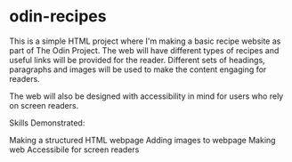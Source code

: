 # odin-recipes
This is a simple HTML project where I'm making a basic recipe website as part of The Odin Project. The web will have different types of recipes and useful links will be provided for the reader. Different sets of headings, paragraphs and images will be used to make the content engaging for readers.

The web will also be designed with accessibility in mind for users who rely on screen readers.

Skills Demonstrated:

Making a structured HTML webpage
Adding images to webpage
Making web Accessibile for screen readers
